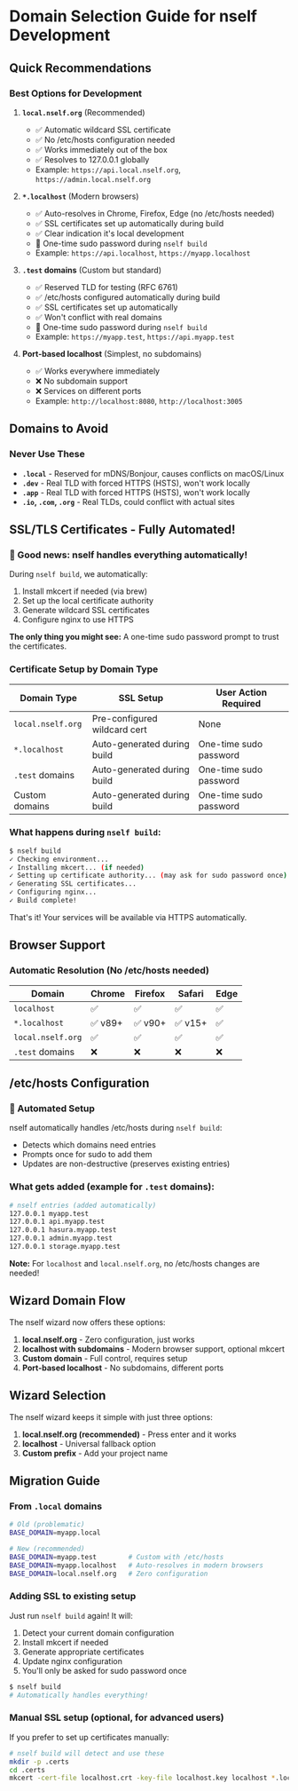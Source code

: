 # Domain Selection Guide for nself Development

## Quick Recommendations

### Best Options for Development

1. **`local.nself.org`** (Recommended)
   - ✅ Automatic wildcard SSL certificate
   - ✅ No /etc/hosts configuration needed
   - ✅ Works immediately out of the box
   - ✅ Resolves to 127.0.0.1 globally
   - Example: `https://api.local.nself.org`, `https://admin.local.nself.org`

2. **`*.localhost`** (Modern browsers)
   - ✅ Auto-resolves in Chrome, Firefox, Edge (no /etc/hosts needed)
   - ✅ SSL certificates set up automatically during build
   - ✅ Clear indication it's local development
   - 🔑 One-time sudo password during `nself build`
   - Example: `https://api.localhost`, `https://myapp.localhost`

3. **`.test` domains** (Custom but standard)
   - ✅ Reserved TLD for testing (RFC 6761)
   - ✅ /etc/hosts configured automatically during build
   - ✅ SSL certificates set up automatically
   - ✅ Won't conflict with real domains
   - 🔑 One-time sudo password during `nself build`
   - Example: `https://myapp.test`, `https://api.myapp.test`

4. **Port-based localhost** (Simplest, no subdomains)
   - ✅ Works everywhere immediately
   - ❌ No subdomain support
   - ❌ Services on different ports
   - Example: `http://localhost:8080`, `http://localhost:3005`

## Domains to Avoid

### Never Use These

- **`.local`** - Reserved for mDNS/Bonjour, causes conflicts on macOS/Linux
- **`.dev`** - Real TLD with forced HTTPS (HSTS), won't work locally
- **`.app`** - Real TLD with forced HTTPS (HSTS), won't work locally
- **`.io`, `.com`, `.org`** - Real TLDs, could conflict with actual sites

## SSL/TLS Certificates - Fully Automated!

### 🎉 Good news: nself handles everything automatically!

During `nself build`, we automatically:
1. Install mkcert if needed (via brew)
2. Set up the local certificate authority
3. Generate wildcard SSL certificates
4. Configure nginx to use HTTPS

**The only thing you might see:** A one-time sudo password prompt to trust the certificates.

### Certificate Setup by Domain Type

| Domain Type | SSL Setup | User Action Required |
|------------|-----------|---------------------|
| `local.nself.org` | Pre-configured wildcard cert | None |
| `*.localhost` | Auto-generated during build | One-time sudo password |
| `.test` domains | Auto-generated during build | One-time sudo password |
| Custom domains | Auto-generated during build | One-time sudo password |

### What happens during `nself build`:

```bash
$ nself build
✓ Checking environment...
✓ Installing mkcert... (if needed)
✓ Setting up certificate authority... (may ask for sudo password once)
✓ Generating SSL certificates...
✓ Configuring nginx...
✓ Build complete!
```

That's it! Your services will be available via HTTPS automatically.

## Browser Support

### Automatic Resolution (No /etc/hosts needed)

| Domain | Chrome | Firefox | Safari | Edge |
|--------|--------|---------|--------|------|
| `localhost` | ✅ | ✅ | ✅ | ✅ |
| `*.localhost` | ✅ v89+ | ✅ v90+ | ✅ v15+ | ✅ |
| `local.nself.org` | ✅ | ✅ | ✅ | ✅ |
| `.test` domains | ❌ | ❌ | ❌ | ❌ |

## /etc/hosts Configuration

### 🤖 Automated Setup

nself automatically handles /etc/hosts during `nself build`:
- Detects which domains need entries
- Prompts once for sudo to add them
- Updates are non-destructive (preserves existing entries)

### What gets added (example for `.test` domains):

```bash
# nself entries (added automatically)
127.0.0.1 myapp.test
127.0.0.1 api.myapp.test
127.0.0.1 hasura.myapp.test
127.0.0.1 admin.myapp.test
127.0.0.1 storage.myapp.test
```

**Note:** For `localhost` and `local.nself.org`, no /etc/hosts changes are needed!

## Wizard Domain Flow

The nself wizard now offers these options:

1. **local.nself.org** - Zero configuration, just works
2. **localhost with subdomains** - Modern browser support, optional mkcert
3. **Custom domain** - Full control, requires setup
4. **Port-based localhost** - No subdomains, different ports

## Wizard Selection

The nself wizard keeps it simple with just three options:

1. **local.nself.org (recommended)** - Press enter and it works
2. **localhost** - Universal fallback option
3. **Custom prefix** - Add your project name

## Migration Guide

### From `.local` domains
```bash
# Old (problematic)
BASE_DOMAIN=myapp.local

# New (recommended)
BASE_DOMAIN=myapp.test        # Custom with /etc/hosts
BASE_DOMAIN=myapp.localhost   # Auto-resolves in modern browsers
BASE_DOMAIN=local.nself.org   # Zero configuration
```

### Adding SSL to existing setup

Just run `nself build` again! It will:
1. Detect your current domain configuration
2. Install mkcert if needed
3. Generate appropriate certificates
4. Update nginx configuration
5. You'll only be asked for sudo password once

```bash
$ nself build
# Automatically handles everything!
```

### Manual SSL setup (optional, for advanced users)

If you prefer to set up certificates manually:
```bash
# nself build will detect and use these
mkdir -p .certs
cd .certs
mkcert -cert-file localhost.crt -key-file localhost.key localhost *.localhost
```